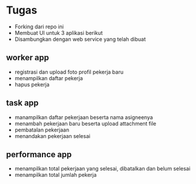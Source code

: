 # Tugas
- Forking dari repo ini
- Membuat UI untuk 3 aplikasi berikut
- Disambungkan dengan web service yang telah dibuat

## worker app
- registrasi dan upload foto profil pekerja baru
- menampilkan daftar pekerja
- hapus pekerja

## task app
- manampilkan daftar pekerjaan beserta nama asigneenya
- menambah pekerjaan baru beserta upload attachment file
- pembatalan pekerjaan
- menandakan pekerjaan selesai

## performance app
- menampilkan total pekerjaan yang selesai, dibatalkan dan belum selesai
- menampilkan total jumlah pekerja